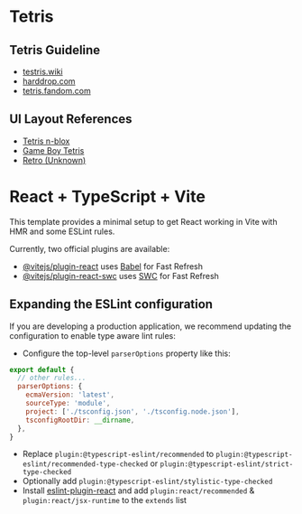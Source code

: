 # Tetris

## Tetris Guideline

- [testris.wiki](https://tetris.wiki/Tetris_Guideline)
- [harddrop.com](https://harddrop.com/wiki/Tetris_Guideline)
- [tetris.fandom.com](https://tetris.fandom.com/wiki/Tetris_Guideline)
 
## UI Layout References

- [Tetris n-blox](https://media.recordsetter.com/b4f5b069-0a97-4fcb-b30b-9bbf54fe1d92_TETRIS_xl.png)
- [Game Boy Tetris](https://upload.wikimedia.org/wikipedia/en/4/4a/GB_Tetris.png)
- [Retro (Unknown)](docs%2Freference.png)

# React + TypeScript + Vite

This template provides a minimal setup to get React working in Vite with HMR and some ESLint rules.

Currently, two official plugins are available:

- [@vitejs/plugin-react](https://github.com/vitejs/vite-plugin-react/blob/main/packages/plugin-react/README.md) uses [Babel](https://babeljs.io/) for Fast Refresh
- [@vitejs/plugin-react-swc](https://github.com/vitejs/vite-plugin-react-swc) uses [SWC](https://swc.rs/) for Fast Refresh

## Expanding the ESLint configuration

If you are developing a production application, we recommend updating the configuration to enable type aware lint rules:

- Configure the top-level `parserOptions` property like this:

```js
export default {
  // other rules...
  parserOptions: {
    ecmaVersion: 'latest',
    sourceType: 'module',
    project: ['./tsconfig.json', './tsconfig.node.json'],
    tsconfigRootDir: __dirname,
  },
}
```

- Replace `plugin:@typescript-eslint/recommended` to `plugin:@typescript-eslint/recommended-type-checked` or `plugin:@typescript-eslint/strict-type-checked`
- Optionally add `plugin:@typescript-eslint/stylistic-type-checked`
- Install [eslint-plugin-react](https://github.com/jsx-eslint/eslint-plugin-react) and add `plugin:react/recommended` & `plugin:react/jsx-runtime` to the `extends` list
